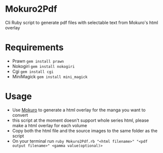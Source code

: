 # Mokuro2Pdf
Cli Ruby script to generate pdf files with selectable text from Mokuro's html overlay

# Requirements
- Prawn `gem install prawn`
- Nokogiri `gem install nokogiri`
- Cgi `gem install cgi`
- MiniMagick `gem install mini_magick`

# Usage
- Use [Mokuro](https://github.com/kha-white/mokuro) to generate a html overlay for the manga you want to convert
- this script at the moment doesn't support whole series html, please make a html overlay for each volume
- Copy both the html file and the source images to the same folder as the script
- On your terminal run `ruby Mokuro2Pdf.rb "<html filename>" "<pdf output filename>" <gamma value(optional)>`
